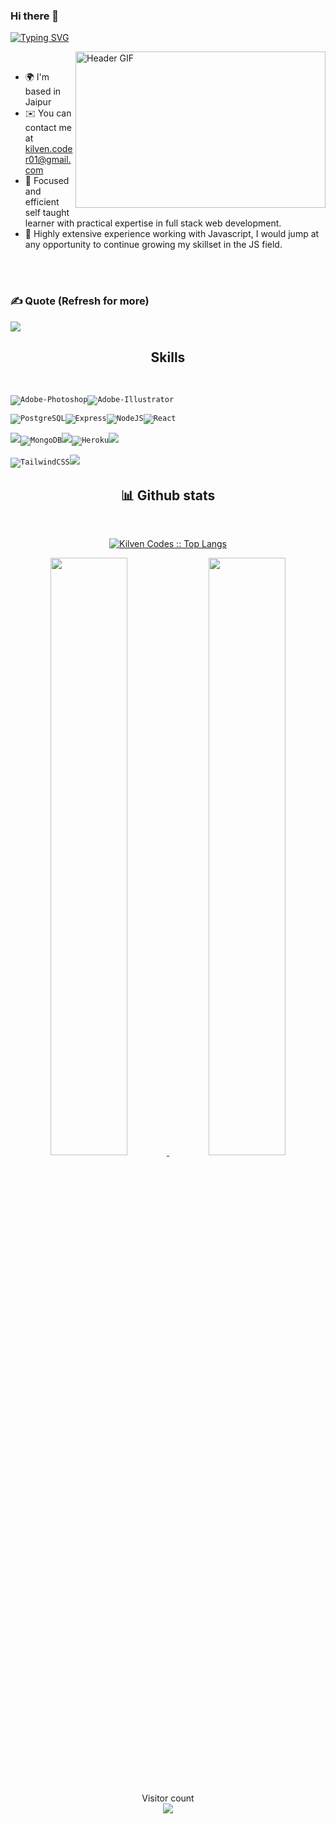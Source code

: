 ### Hi there 👋


[![Typing SVG](https://readme-typing-svg.herokuapp.com?font=Merriweather&size=25&duration=4000&pause=1000&color=f7f700&background=00FFE400&center=true&width=435&lines=Kilven+Codes+here+......;Computer+Science+Graduate;Junior+Full+Stack(PERN+Stack)+Developer;Graphics+Designer)](https://git.io/typing-svg)




<img align="right"  alt="Header GIF" src="https://media4.giphy.com/media/qgQUggAC3Pfv687qPC/giphy.gif?cid=ecf05e47po12uvhx7ohkxzpqtsa0y40whzy4awdtbfczeem0&rid=giphy.gif&ct=g" width="400" height="250" />


<br>

<!--
Profileme.dev
--->
* 🌍  I'm based in Jaipur
* ✉️  You can contact me at [kilven.coder01@gmail.com](mailto:kilven.coder01@gmail.com)
* 🧠  Focused and efficient self taught learner with practical expertise in full stack web development.
* 🤝  Highly extensive experience working with Javascript, I would jump at any opportunity to continue growing my skillset in the JS field.

<br>
<br>

### ✍️ Quote (Refresh for more)
![](https://quotes-github-readme.vercel.app/api?type=horizontal&theme=radical)

<h2 align="center">Skills</h2>
<br/>

<code><img src="https://img.icons8.com/fluency/48/null/adobe-photoshop.png" alt="Adobe-Photoshop" /><img src="https://img.icons8.com/fluency/48/null/adobe-illustrator.png" alt="Adobe-Illustrator" /></code> 

<code><img src="https://img.icons8.com/color/48/000000/postgresql.png" alt="PostgreSQL" /><img src="https://img.icons8.com/ios/50/null/express-js.png" alt="Express" /><img src="https://img.icons8.com/fluency/48/null/node-js.png" alt="NodeJS" /><img src="https://img.icons8.com/office/40/null/react.png"  alt="React" /></code> 

<code><img src="https://img.icons8.com/color/48/000000/firebase.png"/><img src="https://img.icons8.com/color/48/null/mongodb.png" alt="MongoDB" /><img src="https://img.icons8.com/color/48/000000/docker.png"/><img src="https://img.icons8.com/color/48/null/heroku.png" alt="Heroku" /><img src="https://img.icons8.com/color/48/000000/git.png"/></code> 

<code><img src="https://img.icons8.com/fluency/48/null/tailwind_css.png" alt="TailwindCSS" /><img src="https://img.icons8.com/color/48/000000/css3.png"/></code>


  <div>
    <h2 align="center"> 📊 Github stats </h2>
      <br/>
        <p align="center">
          <a href="https://github.com/ryeact-dev/">
          <img src="https://github-readme-stats.vercel.app/api/top-langs/?username=ryeact-dev&langs_count=6&theme=gruvbox&layout=compact&hide_border=true" alt="Kilven Codes :: Top Langs" /></a>
        </p>
        <p align="center">
          <a href="https://github.com/ryeact-dev/">
          <img width="49.5%" src="https://github-readme-stats.vercel.app/api?username=ryeact-dev&show_icons=true&theme=gruvbox&hide_border=true" />
          <img width="49.5%" src="https://github-readme-streak-stats.herokuapp.com/?user=ryeact-dev&theme=gruvbox&hide_border=true" />
          </a>
       </p>
     <br>
  </div> 



<p align="center"> 
  Visitor count<br>
  <img src="https://profile-counter.glitch.me/ryeact-dev/count.svg" />
</p>


